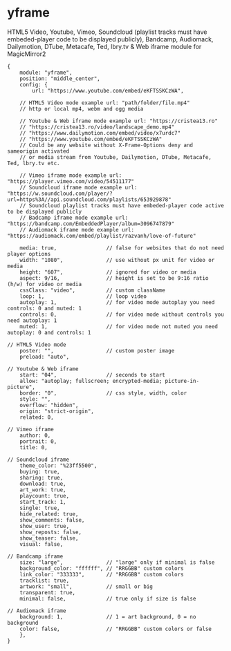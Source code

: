 # yframe

HTML5 Video, Youtube, Vimeo, Soundcloud (playlist tracks must have embeded-player code to be displayed publicly), Bandcamp, Audiomack, Dailymotion, DTube, Metacafe, Ted, lbry.tv & Web iframe module for MagicMirror2

	{
		module: "yframe",
		position: "middle_center",
		config: {
			url: "https://www.youtube.com/embed/eKFTSSKCzWA",

		// HTML5 Video mode example url: "path/folder/file.mp4"
		// http or local mp4, webm and ogg media

		// Youtube & Web iframe mode example url: "https://cristea13.ro"
		// "https://cristea13.ro/video/landscape_demo.mp4"
		// "https://www.dailymotion.com/embed/video/x7urdc7"
		// "https://www.youtube.com/embed/eKFTSSKCzWA"
		// Could be any website without X-Frame-Options deny and sameorigin activated
		// or media stream from Youtube, Dailymotion, DTube, Metacafe, Ted, lbry.tv etc.

		// Vimeo iframe mode example url: "https://player.vimeo.com/video/54511177"
		// Soundcloud iframe mode example url: "https://w.soundcloud.com/player/?url=https%3A//api.soundcloud.com/playlists/653929878"
		// Soundcloud playlist tracks must have embeded-player code active to be displayed publicly
		// Badcamp iframe mode example url: "https://bandcamp.com/EmbeddedPlayer/album=3096747879"
		// Audiomack iframe mode example url: "https://audiomack.com/embed/playlist/razvanh/love-of-future"

		media: true,				// false for websites that do not need player options
		width: "1080",				// use without px unit for video or media
		height: "607",				// ignored for video or media
		aspect: 9/16,				// height is set to be 9:16 ratio (h/w) for video or media
		cssClass: "video",			// custom className
		loop: 1,					// loop video
		autoplay: 1,				// for video mode autoplay you need controls: 0 and muted: 1
		controls: 0,				// for video mode without controls you need autoplay: 1
		muted: 1,					// for video mode not muted you need autoplay: 0 and controls: 1

	// HTML5 Video mode
		poster: "",					// custom poster image
		preload: "auto",

	// Youtube & Web iframe
		start: "04",				// seconds to start
		allow: "autoplay; fullscreen; encrypted-media; picture-in-picture",
		border: "0",				// css style, width, color
		style: "",
		overflow: "hidden",
		origin: "strict-origin",
		related: 0,

	// Vimeo iframe
		author: 0,
		portrait: 0,
		title: 0,

	// Soundcloud iframe
		theme_color: "%23ff5500",
		buying: true,
		sharing: true,
		download: true,
		art_work: true,
		playcount: true,
		start_track: 1,
		single: true,
		hide_related: true,
		show_comments: false,
		show_user: true,
		show_reposts: false,
		show_teaser: false,
		visual: false,

	// Bandcamp iframe
		size: "large",				// "large" only if minimal is false
		background_color: "ffffff",	// "RRGGBB" custom colors
		link_color: "333333",		// "RRGGBB" custom colors
		tracklist: true,
		artwork: "small",			// small or big
		transparent: true,
		minimal: false,				// true only if size is false

	// Audiomack iframe
		background: 1,				// 1 = art background, 0 = no background
		color: false,				// "RRGGBB" custom colors or false
		},
	}
